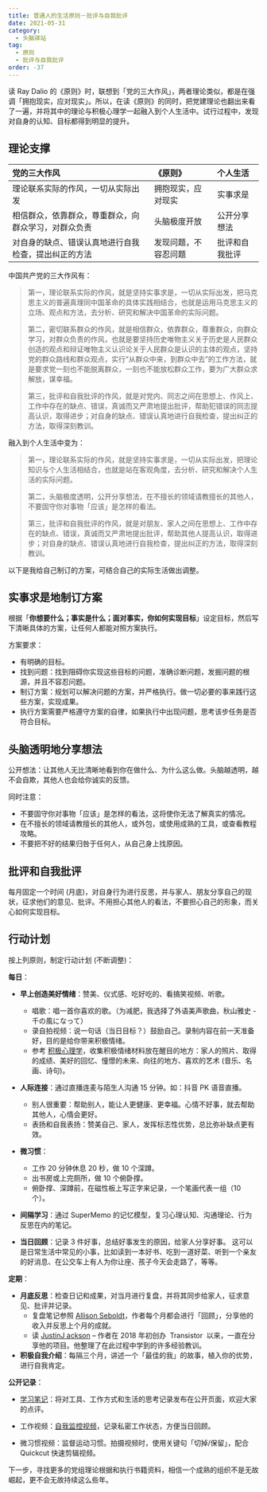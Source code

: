 ```yaml
---
title: 普通人的生活原则－批评与自我批评
date: 2021-05-31
category:
  - 头脑驿站
tag:
  - 原则
  - 批评与自我批评
order: -37
---
```


读 Ray Dalio 的《原则》时，联想到「党的三大作风」，两者理论类似，都是在强调「拥抱现实，应对现实」。所以，在读《原则》的同时，把党建理论也翻出来看了一遍，并将其中的理论与积极心理学一起融入到个人生活中。试行过程中，发现对自身的认知、目标都得到明显的提升。

## 理论支撑

| 党的三大作风                                         | 《原则》             | 个人生活       |
| :--------------------------------------------------- | :------------------- | :------------- |
| 理论联系实际的作风，一切从实际出发                   | 拥抱现实，应对现实   | 实事求是       |
| 相信群众，依靠群众，尊重群众，向群众学习，对群众负责 | 头脑极度开放         | 公开分享想法   |
| 对自身的缺点、错误认真地进行自我检查，提出纠正的方法 | 发现问题，不容忍问题 | 批评和自我批评 |

中国共产党的三大作风有：

> 第一，理论联系实际的作风，就是坚持实事求是，一切从实际出发，把马克思主义的普遍真理同中国革命的具体实践相结合，也就是运用马克思主义的立场、观点和方法，去分析、研究和解决中国革命的实际问题。
>
> 第二，密切联系群众的作风，就是相信群众，依靠群众，尊重群众，向群众学习，对群众负责的作风，也就是要坚持历史唯物主义关于历史是人民群众创造的观点和辩证唯物主义认识论关于人民群众是认识的主体的观点，坚持党的群众路线和群众观点，实行“从群众中来，到群众中去”的工作方法，就是要求党一刻也不能脱离群众，一刻也不能放松群众工作，要为广大群众求解放，谋幸福。
>
> 第三，批评和自我批评的作风，就是对党内、同志之间在思想上、作风上、工作中存在的缺点、错误，真诚而又严肃地提出批评，帮助犯错误的同志提高认识，取得进步；对自身的缺点、错误认真地进行自我检查，提出纠正的方法，取得深刻教训。

融入到个人生活中变为：

> 第一，理论联系实际的作风，就是坚持实事求是，一切从实际出发，把理论知识与个人生活相结合，也就是站在客观角度，去分析、研究和解决个人生活的实际问题。
>
> 第二，头脑极度透明，公开分享想法，在不擅长的领域请教擅长的其他人，不要固守你对事物「应该」是怎样的看法。
>
> 第三，批评和自我批评的作风，就是对朋友、家人之间在思想上、工作中存在的缺点、错误，真诚而又严肃地提出批评，帮助其他人提高认识，取得进步；对自身的缺点、错误认真地进行自我检查，提出纠正的方法，取得深刻教训。

以下是我给自己制订的方案，可结合自己的实际生活做出调整。

## 实事求是地制订方案

根据「**你想要什么；事实是什么；面对事实，你如何实现目标**」设定目标，然后写下清晰具体的方案，让任何人都能对照方案执行。

方案要求：

- 有明确的目标。
- 找到问题：找到阻碍你实现这些目标的问题，准确诊断问题，发掘问题的根源，并且不容忍问题。
- 制订方案：规划可以解决问题的方案，并严格执行。做一切必要的事来践行这些方案，实现成果。
- 执行方案需要严格遵守方案的自律，如果执行中出现问题，思考该步任务是否符合目标。

## 头脑透明地分享想法

公开想法：让其他人无比清晰地看到你在做什么、为什么这么做。头脑越透明，越不会自欺，其他人也会给你诚实的反馈。

同时注意：

- 不要固守你对事物「应该」是怎样的看法，这将使你无法了解真实的情况。
- 在不擅长的领域请教擅长的其他人，或外包，或使用成熟的工具，或查看教程攻略。
- 不要把不好的结果归咎于任何人，从自己身上找原因。

## 批评和自我批评

每月固定一个时间 (月底)，对自身行为进行反思，并与家人、朋友分享自己的现状，征求他们的意见、批评。不用担心其他人的看法，不要担心自己的形象，而关心如何实现目标。

## 行动计划

按上列原则，制定行动计划 (不断调整)：

**每日**：

- **早上创造美好情绪**：赞美、仪式感、吃好吃的、看搞笑视频、听歌。

  - 唱歌：唱一首你喜欢的歌。（为减肥，我选择了外语美声歌曲，秋山雅史 - 千の風になって）
  - 录自拍视频：说一句话（当日目标？）鼓励自己。录制内容在前一天准备好，目的是给你带来积极情绪。
  - 参考 [积极心理学](https://www.xuetangx.com/course/THU07111001088/)，收集积极情绪材料放在醒目的地方：家人的照片、取得的成绩、美好的回忆、憧憬的未来、向往的地方、喜欢的艺术 (音乐、名画、诗句)。

- **人际连接**：通过直播连麦与陌生人沟通 15 分钟。如：抖音 PK 语音直播。

  - 别人很重要：帮助别人，能让人更健康、更幸福。心情不好事，就去帮助其他人，心情会更好。
  - 表扬和自我表扬：赞美自己、家人，发挥标志性优势，总比弥补缺点更有效。

- **微习惯**：

  - 工作 20 分钟休息 20 秒，做 10 个深蹲。
  - 出书房或上完厕所，做 10 个俯卧撑。
  - 俯卧撑、深蹲前，在磁性板上写正字来记录，一个笔画代表一组（10 个）。

- **间隔学习**：通过 SuperMemo 的记忆模型，复习心理认知、沟通理论、行为反思在内的笔记。

- **当日回顾**：记录 3 件好事，总结好事发生的原因，给家人分享好事。
  这可以是日常生活中常见的小事，比如读到一本好书、吃到一道好菜、听到一个亲友的好消息、在公交车上有人为你让座、孩子今天会走路了，等等。

**定期**：

- **月底反思**：检查日记和成果，对当月进行复盘，并将其同步给家人，征求意见、批评并记录。
  - 复盘笔记参照 [Allison Seboldt](https://allisonseboldt.com/)，作者每个月都会进行「回顾」，分享他的收入并反思上个月的成就。
  - 读 [JustinJ ackson](https://justinjackson.ca/bootstrap) – 作者在 2018 年初创办  Transistor  以来，一直在分享他的项目。他整理了在此过程中学到的许多经验教训。
- **积极自我介绍**：每隔三个月，讲述一个「最佳的我」的故事，植入你的优势，进行自我肯定。

**公开记录**：

- [学习笔记](https://newzone.top/notes/#/)：将对工具、工作方式和生活的思考记录发布在公开页面，欢迎大家的点评。

- 工作视频：[自我监控视频](https://newzone.top/p/2022-05-22-surveillance_video_for_myself)，记录私密工作状态，方便当日回顾。

- 微习惯视频：监督运动习惯。拍摄视频时，使用关键句「切掉/保留」，配合 Quickcut 快速剪辑视频。

下一步，寻找更多的党组理论根据和执行书籍资料，相信一个成熟的组织不是无故崛起，更不会无故持续这么些年。
